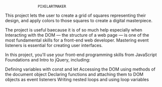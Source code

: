                    PIXELARTMAKER
This project  lets the user to create a grid of squares representing their design, and apply 
colors to those squares to create a digital masterpiece.

The project is useful baecause it is of so much help especially when 
Interacting with the DOM — the structure of a web page — is one of the most fundamental skills for a front-end web developer. 
Mastering event listeners is essential for creating user interfaces.

In this project, you'll use your front-end programming skills from JavaScript Foundations and Intro to jQuery, including:

Defining variables with const and let
Accessing the DOM using methods of the document object
Declaring functions and attaching them to DOM objects as event listeners
Writing nested loops and using loop variables
